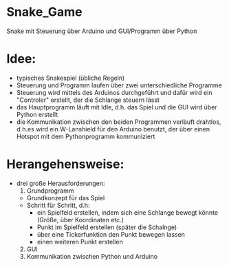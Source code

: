 # Snake_Game
Snake mit Steuerung über Arduino und GUI/Programm über Python
# Idee:
- typisches Snakespiel (übliche Regeln)
- Steuerung und Programm laufen über zwei unterschiedliche Programme
- Steuerung wird mittels des Arduinos durchgeführt und dafür wird ein "Controler" erstellt, der die Schlange steuern lässt
- das Hauptprogramm läuft mit Idle, d.h. das Spiel und die GUI wird über Python erstellt
- die Kommunikation zwischen den beiden Programmen verläuft drahtlos, d.h.es wird ein W-Lanshield für den Arduino benutzt, der über einen Hotspot mit dem Pythonprogramm kommuniziert

# Herangehensweise:
- drei große Herausforderungen:
  1. Grundprogramm
    - Grundkonzept für das Spiel
    - Schritt für Schritt, d.h:
      - ein Spielfeld erstellen, indem sich eine Schlange bewegt könnte (Größe, über Koordinaten etc.)
      - Punkt im Spielfeld erstellen (später die Schalnge)
      - über eine Tickerfunktion den Punkt bewegen lassen
      - einen weiteren Punkt erstellen
  2. GUI
  3. Kommunikation zwischen Python und Arduino
  
